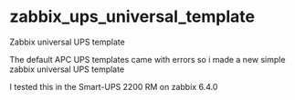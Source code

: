 # zabbix_ups_universal_template
Zabbix universal UPS template

The default APC UPS templates came with errors so i made a new simple zabbix universal UPS template

I tested this in the Smart-UPS 2200 RM on zabbix 6.4.0


